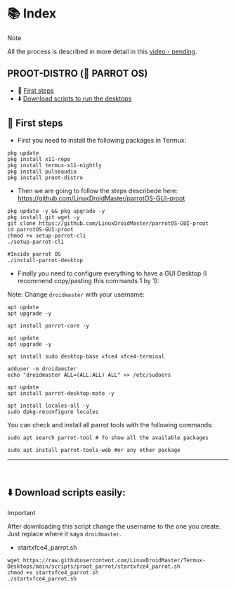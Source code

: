 # 📚 Index

> [!NOTE]  
> All the process is described in more detail in this [video - pending]().

## PROOT-DISTRO (🦜 PARROT OS)
* 🏁 [First steps](#first-steps-parrot-proot)
* ⬇️ [Download scripts to run the desktops](#easy-download-parrot-proot)

## 🏁 First steps <a name=first-steps-parrot-proot></a>

* First you need to install the following packages in Termux: 
```
pkg update
pkg install x11-repo
pkg install termux-x11-nightly
pkg install pulseaudio
pkg install proot-distro
```

* Then we are going to follow the steps describede here: https://github.com/LinuxDroidMaster/parrotOS-GUI-proot

```
pkg update -y && pkg upgrade -y
pkg install git wget -y
git clone https://github.com/LinuxDroidMaster/parrotOS-GUI-proot
cd parrotOS-GUI-proot
chmod +x setup-parrot-cli
./setup-parrot-cli
```

```
#Inside parrot OS
./install-parrot-desktop
```

* Finally you need to configure everything to have a GUI Desktop (I recommend copy/pasting this commands 1 by 1): 

Note: Change `droidmaster` with your username:
```
apt update
apt upgrade -y

apt install parrot-core -y

apt update
apt upgrade -y

apt install sudo desktop-base xfce4 xfce4-terminal

adduser -m droidamster
echo "droidmaster ALL=(ALL:ALL) ALL" >> /etc/sudoers

apt update
apt install parrot-desktop-mate -y

apt install locales-all -y
sudo dpkg-reconfigure locales
```

You can check and install all parrot tools with the following commands: 
```
sudo apt search parrot-tool # To show all the available packages
```
```
sudo apt install parrot-tools-web #or any other package
```

---  
<br>

## ⬇️ Download scripts easily: <a name=easy-download-parrot-proot></a> 

> [!IMPORTANT]  
> After downloading this script change the username to the one you create. Just replace where it says `droidmaster`.

* startxfce4_parrot.sh
```
wget https://raw.githubusercontent.com/LinuxDroidMaster/Termux-Desktops/main/scripts/proot_parrot/startxfce4_parrot.sh
chmod +x startxfce4_parrot.sh
./startxfce4_parrot.sh
```
